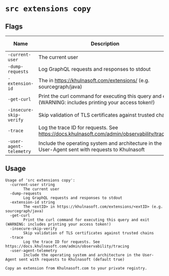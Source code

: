 # `src extensions copy`


## Flags

| Name | Description | Default Value |
|------|-------------|---------------|
| `-current-user` | The current user |  |
| `-dump-requests` | Log GraphQL requests and responses to stdout | `false` |
| `-extension-id` | The <extID> in https://khulnasoft.com/extensions/<extID> (e.g. sourcegraph/java) |  |
| `-get-curl` | Print the curl command for executing this query and exit (WARNING: includes printing your access token!) | `false` |
| `-insecure-skip-verify` | Skip validation of TLS certificates against trusted chains | `false` |
| `-trace` | Log the trace ID for requests. See https://docs.khulnasoft.com/admin/observability/tracing | `false` |
| `-user-agent-telemetry` | Include the operating system and architecture in the User-Agent sent with requests to Khulnasoft | `true` |


## Usage

```
Usage of 'src extensions copy':
  -current-user string
    	The current user
  -dump-requests
    	Log GraphQL requests and responses to stdout
  -extension-id string
    	The <extID> in https://khulnasoft.com/extensions/<extID> (e.g. sourcegraph/java)
  -get-curl
    	Print the curl command for executing this query and exit (WARNING: includes printing your access token!)
  -insecure-skip-verify
    	Skip validation of TLS certificates against trusted chains
  -trace
    	Log the trace ID for requests. See https://docs.khulnasoft.com/admin/observability/tracing
  -user-agent-telemetry
    	Include the operating system and architecture in the User-Agent sent with requests to Khulnasoft (default true)

Copy an extension from Khulnasoft.com to your private registry.


```
	
